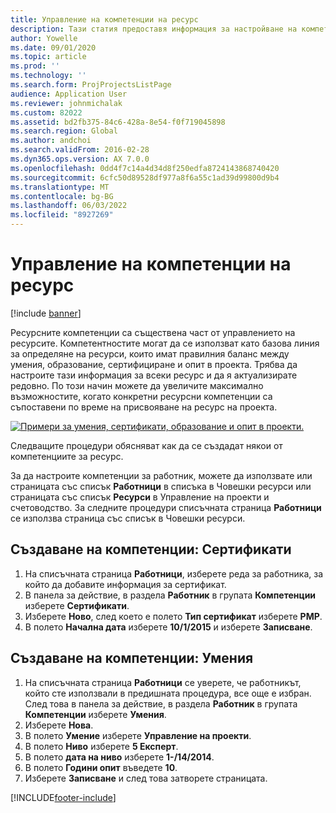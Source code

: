 ```yaml
---
title: Управление на компетенции на ресурс
description: Тази статия предоставя информация за настройване на компетенции за ресурси по проект.
author: Yowelle
ms.date: 09/01/2020
ms.topic: article
ms.prod: ''
ms.technology: ''
ms.search.form: ProjProjectsListPage
audience: Application User
ms.reviewer: johnmichalak
ms.custom: 82022
ms.assetid: bd2fb375-84c6-428a-8e54-f0f719045898
ms.search.region: Global
ms.author: andchoi
ms.search.validFrom: 2016-02-28
ms.dyn365.ops.version: AX 7.0.0
ms.openlocfilehash: 0dd4f7c14a4d34d8f250edfa8724143868740420
ms.sourcegitcommit: 6cfc50d89528df977a8f6a55c1ad39d99800d9b4
ms.translationtype: MT
ms.contentlocale: bg-BG
ms.lasthandoff: 06/03/2022
ms.locfileid: "8927269"
---
```

# <a name="manage-resource-competencies"></a>Управление на компетенции на ресурс

[!include [banner](../includes/banner.md)]

Ресурсните компетенции са съществена част от управлението на ресурсите. Компетентностите могат да се използват като базова линия за определяне на ресурси, които имат правилния баланс между умения, образование, сертифициране и опит в проекта. Трябва да настроите тази информация за всеки ресурс и да я актуализирате редовно. По този начин можете да увеличите максимално възможностите, когато конкретни ресурсни компетенции са съпоставени по време на присвояване на ресурс на проекта.

[![Примери за умения, сертификати, образование и опит в проекти.](./media/projectresourcing06-1024x383.jpg)](./media/projectresourcing06.jpg)

Следващите процедури обясняват как да се създадат някои от компетенциите за ресурс.

За да настроите компетенции за работник, можете да използвате или страницата със списък **Работници** в списъка в Човешки ресурси или страницата със списък **Ресурси** в Управление на проекти и счетоводство. За следните процедури списъчната страница **Работници** се използва страница със списък в Човешки ресурси.

## <a name="set-up-competencies-certificates"></a>Създаване на компетенции: Сертификати

1. На списъчната страница **Работници**, изберете реда за работника, за който да добавите информация за сертификат.
2. В панела за действие, в раздела **Работник** в групата **Компетенции** изберете **Сертификати**.
3. Изберете **Ново**, след което е полето **Тип сертификат** изберете **PMP**.
4. В полето **Начална дата** изберете **10/1/2015** и изберете **Записване**.

## <a name="set-up-competencies-skills"></a>Създаване на компетенции: Умения

1. На списъчната страница **Работници** се уверете, че работникът, който сте използвали в предишната процедура, все още е избран. След това в панела за действие, в раздела **Работник** в групата **Компетенции** изберете **Умения**.
2. Изберете **Нова**.
3. В полето **Умение** изберете **Управление на проекти**.
4. В полето **Ниво** изберете **5 Експерт**.
5. В полето **дата на ниво** изберете **1-/14/2014**.
6. В полето **Години опит** въведете **10**.
7. Изберете **Записване** и след това затворете страницата.


[!INCLUDE[footer-include](../includes/footer-banner.md)]